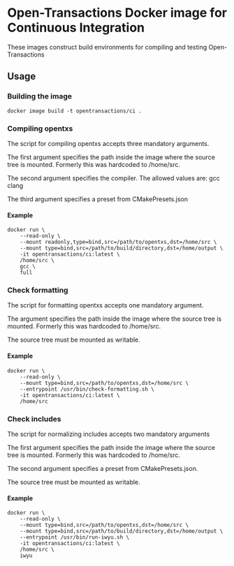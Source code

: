 # Open-Transactions Docker image for Continuous Integration

These images construct build environments for compiling and testing Open-Transactions

## Usage

### Building the image

```
docker image build -t opentransactions/ci .
```

### Compiling opentxs

The script for compiling opentxs accepts three mandatory arguments.

The first argument specifies the path inside the image where the source tree is mounted. Formerly this was hardcoded to /home/src.

The second argument specifies the compiler. The allowed values are: gcc clang

The third argument specifies a preset from CMakePresets.json

#### Example

```
docker run \
    --read-only \
    --mount readonly,type=bind,src=/path/to/opentxs,dst=/home/src \
    --mount type=bind,src=/path/to/build/directory,dst=/home/output \
    -it opentransactions/ci:latest \
    /home/src \
    gcc \
    full
```

### Check formatting

The script for formatting opentxs accepts one mandatory argument.

The argument specifies the path inside the image where the source tree is mounted. Formerly this was hardcoded to /home/src.

The source tree must be mounted as writable.

#### Example

```
docker run \
    --read-only \
    --mount type=bind,src=/path/to/opentxs,dst=/home/src \
    --entrypoint /usr/bin/check-formatting.sh \
    -it opentransactions/ci:latest \
    /home/src
```

### Check includes

The script for normalizing includes accepts two mandatory arguments

The first argument specifies the path inside the image where the source tree is mounted. Formerly this was hardcoded to /home/src.

The second argument specifies a preset from CMakePresets.json.

The source tree must be mounted as writable.

#### Example

```
docker run \
    --read-only \
    --mount type=bind,src=/path/to/opentxs,dst=/home/src \
    --mount type=bind,src=/path/to/build/directory,dst=/home/output \
    --entrypoint /usr/bin/run-iwyu.sh \
    -it opentransactions/ci:latest \
    /home/src \
    iwyu
```
